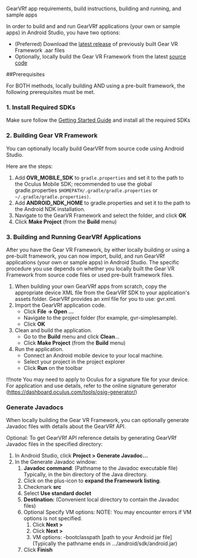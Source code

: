 GearVRf app requirements, build instructions, building and running, and sample apps

In order to build and and run GearVRf applications (your own or sample apps) in Android Studio, you have two options:

* (Preferred) Download the [latest release](https://github.com/Samsung/GearVRf/releases) of previously built Gear VR Framework .aar files
* Optionally, locally build the Gear VR Framework from the latest [source code]( https://github.com/Samsung/GearVRf)

##Prerequisites

For BOTH methods, locally building AND using a pre-built framework, the following prerequisites must be met.

### 1. Install Required SDKs
Make sure follow the [Getting Started Guide](../getting_started) and install all the required SDKs

### 2. Building Gear VR Framework
You can optionally locally build GearVRf from source code using Android Studio.

Here are the steps:

1. Add __OVR_MOBILE_SDK__ to `gradle.properties` and set it to the path to the Oculus Mobile SDK; recommended to use the global gradle.properties `$HOMEPATH/.gradle/gradle.properties` or `~/.gradle/gradle.properties)`.
1. Add __ANDROID_NDK_HOME__ to gradle.properties and set it to the path to the Android NDK installation.
1. Navigate to the GearVR Framework and select the folder, and click __OK__
1. Click __Make Project__ (from the __Build__ menu)

### 3. Building and Running GearVRf Applications
After you have the Gear VR Framework, by either locally building or using a pre-built framework, you can now import, build, and run GearVRf applications (your own or sample apps) in Android Studio. The specific procedure you use depends on whether you locally built the Gear VR Framework from source code files or used pre-built framework files.


1. When building your own GearVRf apps from scratch, copy the appropriate device XML file from the GearVRf SDK to your application's assets folder. 
GearVRf provides an xml file for you to use: gvr.xml.
1. Import the GearVRf application code.
    * Click __File -> Open ...__
    * Navigate to the project folder (for example, gvr-simplesample).
    * Click __OK__
1. Clean and build the application.
    * Go to the __Build__ menu and click __Clean__...
    * Click __Make Project__ (from the __Build__ menu)
1. Run the application.
    * Connect an Android mobile device to your local machine.
    * Select your project in the project explorer
    * Click __Run__ on the toolbar

!!!note
	You may need to apply to Oculus for a signature file for your device.
	For application and use details, refer to the online signature generator (https://dashboard.oculus.com/tools/osig-generator/)

### Generate Javadocs
When locally building the Gear VR Framework, you can optionally generate Javadoc files with details about the GearVRf API.

Optional: To get GearVRf API reference details by generating GearVRf Javadoc files in the specified directory:

1. In Android Studio, click __Project > Generate Javadoc...__
1. In the Generate Javadoc window:
    1. __Javadoc command__: (Pathname to the Javadoc executable file) Typically, in the bin directory of the Java directory.
    1. Click on the plus-icon to __expand the Framework listing__.
    1. Checkmark __src__
    1. Select __Use standard doclet__
    1. __Destination:__ (Convenient local directory to contain the Javadoc files)
    1. Optional Specify VM options:
        NOTE: You may encounter errors if VM options is not specified.
        1. Click __Next >__
        1. Click __Next >__
        1. VM options: -bootclasspath [path to your Android jar file](Typically the pathname ends in .../android/sdk/android.jar)
    1. Click __Finish__

